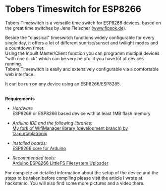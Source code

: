 # Tobers Timeswitch for ESP8266
Tobers Timeswitch is a versatile time switch for ESP8266 devices, based on the great time switches by Jens Fleischer (www.fipsok.de).

Beside the "classical" timeswitch functions widely configurable for every single day, it offers a lot of different sunrise/sunset and twilight modes and a countdown timer.<br>
Using the inbuilt Master/Client function you can programm multiple devices "with one click" which can be very helpful if you have lot of devices running.<br>
Tobers Timeswitch is easily and extensively configurable via a comfortable web interface.<br>

It can be run on any device using an ESP8266/ESP8285.<br>
<br>

**Requirements**<br>
* *Hardware*<br>
ESP8266 or ESP8266 based device with at least 1MB flash memory <br>

* *Arduino IDE and the following libraries:*<br>
[My fork of WifiManager library (development branch) by tzapu/tablatronix](https://github.com/ElToberino/WiFiManager_for_Multidisplay)<br>

* *Installed boards:*<br>
[ESP8266 core for Arduino](https://github.com/esp8266/Arduino)<br>

* *Recommended tools:*<br>
[Arduino ESP8266 LittleFS Filesystem Uploader](https://github.com/earlephilhower/arduino-esp8266littlefs-plugin)<br>



For complete an detailed information about the setup of the device and the steps to be taken before compiling please visit the article I wrote at hackster.io. You will also find some more pictures and a video there.

